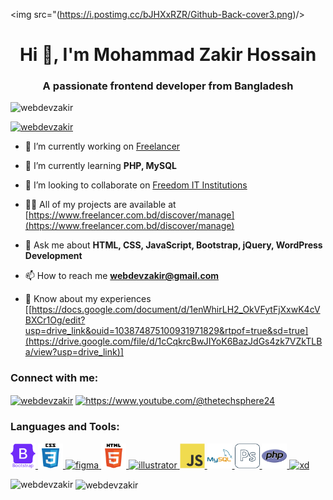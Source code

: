 <img src="(https://i.postimg.cc/bJHXxRZR/Github-Back-cover3.png)/>
<h1 align="center">Hi 👋, I'm Mohammad Zakir Hossain</h1>
<h3 align="center">A passionate frontend developer from Bangladesh</h3>

<p align="left"> <img src="https://komarev.com/ghpvc/?username=webdevzakir&label=Profile%20views&color=0e75b6&style=flat" alt="webdevzakir" /> </p>

<p align="left"> <a href="https://github.com/ryo-ma/github-profile-trophy"><img src="https://github-profile-trophy.vercel.app/?username=webdevzakir" alt="webdevzakir" /></a> </p>

- 🔭 I’m currently working on [Freelancer](https://www.freelancer.com.bd/u/engrzakir73)

- 🌱 I’m currently learning **PHP, MySQL**

- 👯 I’m looking to collaborate on [Freedom IT Institutions](https://freedomitinstitutions.com/)

- 👨‍💻 All of my projects are available at [https://www.freelancer.com.bd/discover/manage](https://www.freelancer.com.bd/discover/manage)

- 💬 Ask me about **HTML, CSS, JavaScript, Bootstrap, jQuery, WordPress Development**

- 📫 How to reach me **webdevzakir@gmail.com**

- 📄 Know about my experiences [[https://docs.google.com/document/d/1enWhirLH2_OkVFytFjXxwK4cVBXCr1Og/edit?usp=drive_link&ouid=103874875100931971829&rtpof=true&sd=true](https://drive.google.com/file/d/1cCqkrcBwJIYoK6BazJdGs4zk7VZkTLBa/view?usp=drive_link)]

<h3 align="left">Connect with me:</h3>
<p align="left">
<a href="https://linkedin.com/in/webdevzakir" target="blank"><img align="center" src="https://raw.githubusercontent.com/rahuldkjain/github-profile-readme-generator/master/src/images/icons/Social/linked-in-alt.svg" alt="webdevzakir" height="30" width="40" /></a>
<a href="https://www.youtube.com/c/https://www.youtube.com/@thetechsphere24" target="blank"><img align="center" src="https://raw.githubusercontent.com/rahuldkjain/github-profile-readme-generator/master/src/images/icons/Social/youtube.svg" alt="https://www.youtube.com/@thetechsphere24" height="30" width="40" /></a>
</p>

<h3 align="left">Languages and Tools:</h3>
<p align="left"> <a href="https://getbootstrap.com" target="_blank" rel="noreferrer"> <img src="https://raw.githubusercontent.com/devicons/devicon/master/icons/bootstrap/bootstrap-plain-wordmark.svg" alt="bootstrap" width="40" height="40"/> </a> <a href="https://www.w3schools.com/css/" target="_blank" rel="noreferrer"> <img src="https://raw.githubusercontent.com/devicons/devicon/master/icons/css3/css3-original-wordmark.svg" alt="css3" width="40" height="40"/> </a> <a href="https://www.figma.com/" target="_blank" rel="noreferrer"> <img src="https://www.vectorlogo.zone/logos/figma/figma-icon.svg" alt="figma" width="40" height="40"/> </a> <a href="https://www.w3.org/html/" target="_blank" rel="noreferrer"> <img src="https://raw.githubusercontent.com/devicons/devicon/master/icons/html5/html5-original-wordmark.svg" alt="html5" width="40" height="40"/> </a> <a href="https://www.adobe.com/in/products/illustrator.html" target="_blank" rel="noreferrer"> <img src="https://www.vectorlogo.zone/logos/adobe_illustrator/adobe_illustrator-icon.svg" alt="illustrator" width="40" height="40"/> </a> <a href="https://developer.mozilla.org/en-US/docs/Web/JavaScript" target="_blank" rel="noreferrer"> <img src="https://raw.githubusercontent.com/devicons/devicon/master/icons/javascript/javascript-original.svg" alt="javascript" width="40" height="40"/> </a> <a href="https://www.mysql.com/" target="_blank" rel="noreferrer"> <img src="https://raw.githubusercontent.com/devicons/devicon/master/icons/mysql/mysql-original-wordmark.svg" alt="mysql" width="40" height="40"/> </a> <a href="https://www.photoshop.com/en" target="_blank" rel="noreferrer"> <img src="https://raw.githubusercontent.com/devicons/devicon/master/icons/photoshop/photoshop-line.svg" alt="photoshop" width="40" height="40"/> </a> <a href="https://www.php.net" target="_blank" rel="noreferrer"> <img src="https://raw.githubusercontent.com/devicons/devicon/master/icons/php/php-original.svg" alt="php" width="40" height="40"/> </a> <a href="https://www.adobe.com/products/xd.html" target="_blank" rel="noreferrer"> <img src="https://cdn.worldvectorlogo.com/logos/adobe-xd.svg" alt="xd" width="40" height="40"/> </a> </p>

<p><img align="left" src="https://github-readme-stats.vercel.app/api/top-langs?username=webdevzakir&show_icons=true&locale=en&layout=compact" alt="webdevzakir" /></p>

<p>&nbsp;<img align="center" src="https://github-readme-stats.vercel.app/api?username=webdevzakir&show_icons=true&locale=en" alt="webdevzakir" /></p>

